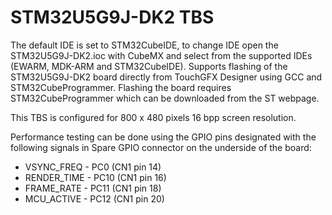 # STM32U5G9J-DK2 TBS

The default IDE is set to STM32CubeIDE, to change IDE open the STM32U5G9J-DK2.ioc with CubeMX and select from the supported IDEs (EWARM, MDK-ARM and STM32CubeIDE). Supports flashing of the STM32U5G9J-DK2 board directly from TouchGFX Designer using GCC and STM32CubeProgrammer. Flashing the board requires STM32CubeProgrammer which can be downloaded from the ST webpage.

This TBS is configured for 800 x 480 pixels 16 bpp screen resolution.

Performance testing can be done using the GPIO pins designated with the following signals in Spare GPIO connector on the underside of the board:

- VSYNC_FREQ  - PC0  (CN1 pin 14)
- RENDER_TIME - PC10 (CN1 pin 16)
- FRAME_RATE  - PC11 (CN1 pin 18)
- MCU_ACTIVE  - PC12 (CN1 pin 20)
